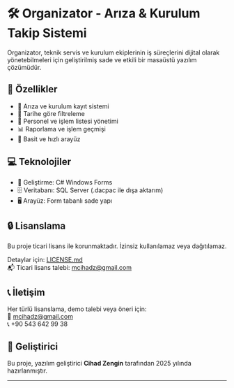 # 🛠️ Organizator - Arıza & Kurulum Takip Sistemi

Organizator, teknik servis ve kurulum ekiplerinin iş süreçlerini dijital olarak yönetebilmeleri için geliştirilmiş sade ve etkili bir masaüstü yazılım çözümüdür.

## 🚀 Özellikler

- 📍 Arıza ve kurulum kayıt sistemi
- 📅 Tarihe göre filtreleme
- 👥 Personel ve işlem listesi yönetimi
- 📊 Raporlama ve işlem geçmişi
- 🧮 Basit ve hızlı arayüz

## 💻 Teknolojiler

- 🧠 Geliştirme: C# Windows Forms
- 🗄️ Veritabanı: SQL Server (.dacpac ile dışa aktarım)
- 🖥️ Arayüz: Form tabanlı sade yapı

## 🔒 Lisanslama

Bu proje ticari lisans ile korunmaktadır. İzinsiz kullanılamaz veya dağıtılamaz.

Detaylar için: [LICENSE.md](LICENSE)  
📬 Ticari lisans talebi: mcihadz@gmail.com



## 📞 İletişim

Her türlü lisanslama, demo talebi veya öneri için:  
📧 mcihadz@gmail.com  
📞 +90 543 642 99 38

## 💬 Geliştirici

Bu proje, yazılım geliştirici **Cihad Zengin** tarafından 2025 yılında hazırlanmıştır.

---
